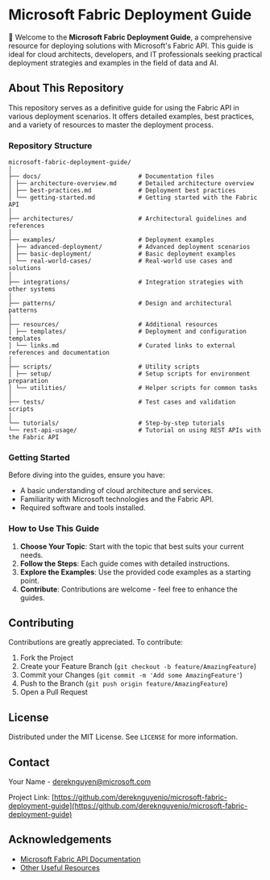 
# Microsoft Fabric Deployment Guide

🚀 Welcome to the **Microsoft Fabric Deployment Guide**, a comprehensive resource for deploying solutions with Microsoft's Fabric API. This guide is ideal for cloud architects, developers, and IT professionals seeking practical deployment strategies and examples in the field of data and AI.

## About This Repository

This repository serves as a definitive guide for using the Fabric API in various deployment scenarios. It offers detailed examples, best practices, and a variety of resources to master the deployment process.

### Repository Structure

```plaintext
microsoft-fabric-deployment-guide/
│
├── docs/                           # Documentation files
│ ├── architecture-overview.md      # Detailed architecture overview
│ ├── best-practices.md             # Deployment best practices
│ └── getting-started.md            # Getting started with the Fabric API
│
├── architectures/                  # Architectural guidelines and references
│ 
├── examples/                       # Deployment examples
│ ├── advanced-deployment/          # Advanced deployment scenarios
│ ├── basic-deployment/             # Basic deployment examples
│ └── real-world-cases/             # Real-world use cases and solutions
│
├── integrations/                   # Integration strategies with other systems
│
├── patterns/                       # Design and architectural patterns
│
├── resources/                      # Additional resources
│ ├── templates/                    # Deployment and configuration templates
│ └── links.md                      # Curated links to external references and documentation
│
├── scripts/                        # Utility scripts
│ ├── setup/                        # Setup scripts for environment preparation
│ └── utilities/                    # Helper scripts for common tasks
│
├── tests/                          # Test cases and validation scripts
│
└── tutorials/                      # Step-by-step tutorials
└── rest-api-usage/                 # Tutorial on using REST APIs with the Fabric API
```

### Getting Started

Before diving into the guides, ensure you have:

- A basic understanding of cloud architecture and services.
- Familiarity with Microsoft technologies and the Fabric API.
- Required software and tools installed.

### How to Use This Guide

1. **Choose Your Topic**: Start with the topic that best suits your current needs.
2. **Follow the Steps**: Each guide comes with detailed instructions.
3. **Explore the Examples**: Use the provided code examples as a starting point.
4. **Contribute**: Contributions are welcome - feel free to enhance the guides.

## Contributing

Contributions are greatly appreciated. To contribute:

1. Fork the Project
2. Create your Feature Branch (`git checkout -b feature/AmazingFeature`)
3. Commit your Changes (`git commit -m 'Add some AmazingFeature'`)
4. Push to the Branch (`git push origin feature/AmazingFeature`)
5. Open a Pull Request

## License

Distributed under the MIT License. See `LICENSE` for more information.

## Contact

Your Name - [dereknguyen@microsoft.com](mailto:dereknguyen@microsoft.com)

Project Link: [https://github.com/dereknguyenio/microsoft-fabric-deployment-guide](https://github.com/dereknguyenio/microsoft-fabric-deployment-guide)

## Acknowledgements

- [Microsoft Fabric API Documentation](link-to-documentation)
- [Other Useful Resources](link-to-resources)

